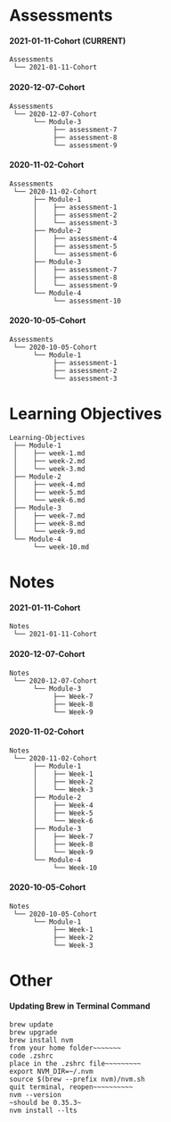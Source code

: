 # Assessments

#### 2021-01-11-Cohort (CURRENT)
```
Assessments
 └── 2021-01-11-Cohort
```

#### 2020-12-07-Cohort
```
Assessments  
 └── 2020-12-07-Cohort
      └── Module-3
           ├── assessment-7
           ├── assessment-8
           └── assessment-9
 ```

#### 2020-11-02-Cohort
```
Assessments
 └── 2020-11-02-Cohort
      ├── Module-1
      │    ├── assessment-1
      │    ├── assessment-2
      │    └── assessment-3
      ├── Module-2 
      │    ├── assessment-4
      │    ├── assessment-5
      │    └── assessment-6
      ├── Module-3
      │    ├── assessment-7
      │    ├── assessment-8
      │    └── assessment-9
      └── Module-4
           └── assessment-10
 ```

#### 2020-10-05-Cohort
```    
Assessments
 └── 2020-10-05-Cohort
      └── Module-1
           ├── assessment-1
           ├── assessment-2
           └── assessment-3
```

# Learning Objectives
```
Learning-Objectives  
 ├── Module-1  
 │    ├── week-1.md
 │    ├── week-2.md
 │    └── week-3.md
 ├── Module-2
 │    ├── week-4.md
 │    ├── week-5.md
 │    └── week-6.md
 ├── Module-3
 │    ├── week-7.md
 │    ├── week-8.md
 │    └── week-9.md
 └── Module-4
      └── week-10.md
```

# Notes

#### 2021-01-11-Cohort
```
Notes
 └── 2021-01-11-Cohort
```

#### 2020-12-07-Cohort
```
Notes  
 └── 2020-12-07-Cohort
      └── Module-3
           ├── Week-7
           ├── Week-8
           └── Week-9
 ```

#### 2020-11-02-Cohort
```
Notes
 └── 2020-11-02-Cohort
      ├── Module-1
      │    ├── Week-1
      │    ├── Week-2
      │    └── Week-3
      ├── Module-2 
      │    ├── Week-4
      │    ├── Week-5
      │    └── Week-6
      ├── Module-3
      │    ├── Week-7
      │    ├── Week-8
      │    └── Week-9
      └── Module-4
           └── Week-10
 ```

#### 2020-10-05-Cohort
```    
Notes
 └── 2020-10-05-Cohort
      └── Module-1
           ├── Week-1
           ├── Week-2
           └── Week-3
```

# Other

#### Updating Brew in Terminal Command
```
brew update  
brew upgrade  
brew install nvm  
from your home folder~~~~~~~  
code .zshrc  
place in the .zshrc file~~~~~~~~~  
export NVM_DIR=~/.nvm  
source $(brew --prefix nvm)/nvm.sh  
quit terminal, reopen~~~~~~~~~~  
nvm --version  
~should be 0.35.3~  
nvm install --lts 
```
